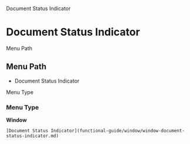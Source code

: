 
Document Status Indicator
# Document Status Indicator



Menu Path
## Menu Path



- Document Status Indicator

Menu Type
### Menu Type

**Window**


```
[Document Status Indicator](functional-guide/window/window-document-status-indicator.md)
```